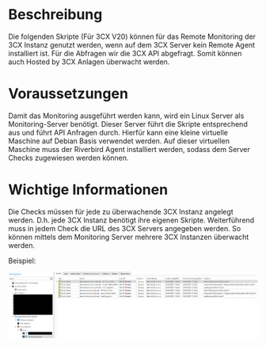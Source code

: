 # Beschreibung

Die folgenden Skripte (Für 3CX V20) können für das Remote Monitoring der 3CX Instanz genutzt werden, wenn auf dem 3CX Server kein Remote Agent installiert ist. Für die Abfragen wir die 3CX API abgefragt. Somit können auch Hosted by 3CX Anlagen überwacht werden. 

# Voraussetzungen

Damit das Monitoring ausgeführt werden kann, wird ein Linux Server als Monitoring-Server benötigt. Dieser Server führt die Skripte entsprechend aus und führt API Anfragen durch. Hierfür kann eine kleine virtuelle Maschine auf Debian Basis verwendet werden. Auf dieser virtuellen Maschine muss der Riverbird Agent installiert werden, sodass dem Server Checks zugewiesen werden können. 

# Wichtige Informationen 

Die Checks müssen für jede zu überwachende 3CX Instanz angelegt werden. D.h. jede 3CX Instanz benötigt ihre eigenen Skripte. Weiterführend muss in jedem Check die URL des 3CX Servers angegeben werden. So können mittels dem Monitoring Server mehrere 3CX Instanzen überwacht werden. 

Beispiel: 

![Beispiel](_images/Monitoring-Checks.png)

